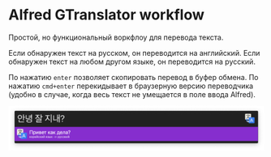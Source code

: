# Alfred GTranslator workflow

Простой, но функциональный воркфлоу для перевода текста.

Если обнаружен текст на русском, он переводится на английский.
Если обнаружен текст на любом другом языке, он переводится на русский.

По нажатию `enter` позволяет скопировать перевод в буфер обмена.
По нажатию `cmd+enter` перекидывает в браузерную версию переводчика (удобно в случае, когда весь текст не умещается в поле ввода Alfred).

![Пример работы](/example01.png)
